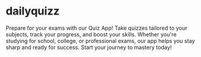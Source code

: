 # dailyquizz
Prepare for your exams with our Quiz App! Take quizzes tailored to your subjects, track your progress, and boost your skills. Whether you're studying for school, college, or professional exams, our app helps you stay sharp and ready for success. Start your journey to mastery today!
